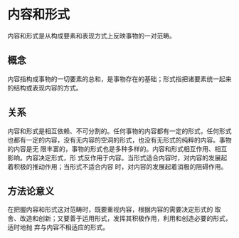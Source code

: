 # 内容和形式

内容和形式是从构成要素和表现方式上反映事物的一对范畴。

## 概念

内容指构成事物的一切要素的总和，是事物存在的基础；形式指把诸要素统一起来 的结构或表现内容的方式。 

## 关系

内容和形式是相互依赖、不可分割的。任何事物的内容都有一定的形式，任何形式 也都有一定的内容，没有无内容的空洞的形式，也没有无形式的纯粹的内容。事物的内容是无 限丰富的，事物的形式也是多种多样的。内容和形式相互作用、相互影响。内容决定形式，形 式反作用于内容。当形式适合内容时，对内容的发展起着积极的推动作用；当形式不适合内容 时，对内容的发展起着消极的阻碍作用。 

## 方法论意义

在把握内容和形式这对范畴时，既要重视内容，根据内容的需要决定形式的 取舍、改造和创新；又要善于运用形式，发挥其积极作用，利用和创造必要的形式，适时地抛 弃与内容不相适应的形式。